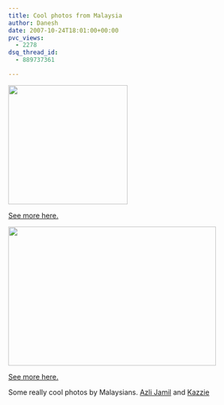 ```yaml
---
title: Cool photos from Malaysia
author: Danesh
date: 2007-10-24T18:01:00+00:00
pvc_views:
  - 2278
dsq_thread_id:
  - 889737361

---
```

[<img loading="lazy" src="http://farm3.static.flickr.com/2249/1558668456_ba9501f707_m.jpg" border="0" height="240" width="240" />][1]

[See more here.  
][1] 

[<img loading="lazy" src="http://i62.photobucket.com/albums/h100/vwvr9/kazzie.png" border="0" height="280" width="418" />][2]

[See more here.][2]

Some really cool photos by Malaysians. [Azli Jamil][3] and [Kazzie][4]

 [1]: http://www.flickr.com/photos/azlijamil01/
 [2]: http://www.flickr.com/photos/kazzielah/
 [3]: http://www.flickr.com/people/azlijamil01/
 [4]: http://www.flickr.com/people/kazzielah/